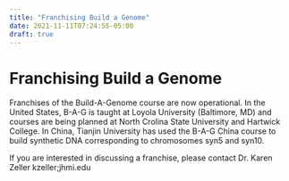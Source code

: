 ```yaml
---
title: "Franchising Build a Genome"
date: 2021-11-11T07:24:55-05:00
draft: true
---
```


# Franchising Build a Genome

Franchises of the Build-A-Genome course are now operational. In the United States, B-A-G is taught at Loyola University (Baltimore, MD) and courses are being planned at North Crolina State University and Hartwick College.  In China, Tianjin University has used the B-A-G China course to build synthetic DNA corresponding to chromosomes syn5 and syn10.

If you are interested in discussing a franchise, please contact Dr. Karen Zeller kzeller<AT>;jhmi.edu
